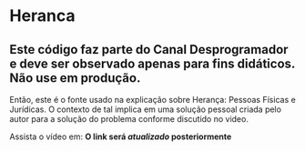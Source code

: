 # Heranca

## Este código faz parte do Canal Desprogramador e deve ser observado apenas para fins didáticos. **Não use em produção**.

Então, este é o fonte usado na explicação sobre Herança: Pessoas Físicas e Jurídicas. O contexto de tal implica em uma solução pessoal criada pelo autor para a solução do problema conforme discutido no video.

Assista o vídeo em: **O link será _atualizado_ posteriormente**
